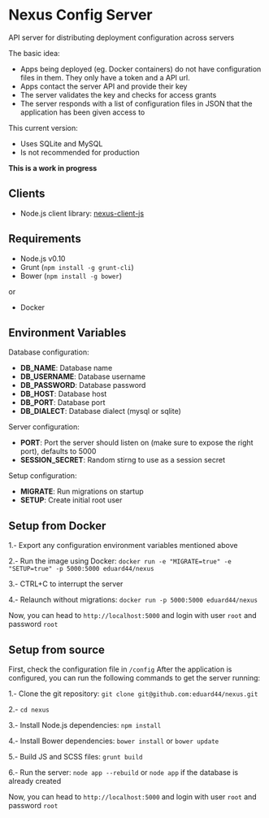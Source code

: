 # Nexus Config Server

API server for distributing deployment configuration across servers

The basic idea:
- Apps being deployed (eg. Docker containers) do not have configuration files in them.
They only have a token and a API url.
- Apps contact the server API and provide their key
- The server validates the key and checks for access grants
- The server responds with a list of configuration files in JSON that the application has been given access to

This current version:
- Uses SQLite and MySQL
- Is not recommended for production

__This is a work in progress__

## Clients

- Node.js client library: [nexus-client-js](https://github.com/eduard44/nexus-client-js)

## Requirements

- Node.js v0.10
- Grunt (`npm install -g grunt-cli`)
- Bower (`npm install -g bower`)

or 

- Docker

## Environment Variables

Database configuration:

- __DB_NAME__: Database name
- __DB_USERNAME__: Database username
- __DB_PASSWORD__: Database password
- __DB_HOST__: Database host
- __DB_PORT__: Database port
- __DB_DIALECT__: Database dialect (mysql or sqlite)

Server configuration:

- __PORT__: Port the server should listen on (make sure to expose the right port), defaults to 5000
- __SESSION_SECRET__: Random stirng to use as a session secret

Setup configuration:

- __MIGRATE__: Run migrations on startup
- __SETUP__: Create initial root user

## Setup from Docker

1.- Export any configuration environment variables mentioned above

2.- Run the image using Docker:
`docker run -e "MIGRATE=true" -e "SETUP=true" -p 5000:5000 eduard44/nexus`

3.- CTRL+C to interrupt the server

4.- Relaunch without migrations:
`docker run -p 5000:5000 eduard44/nexus`

Now, you can head to `http://localhost:5000` and login with user `root` and password `root`

## Setup from source

First, check the configuration file in `/config`
After the application is configured, you can run the following commands to get the server running:

1.- Clone the git repository: `git clone git@github.com:eduard44/nexus.git`

2.- `cd nexus`

3.- Install Node.js dependencies: `npm install`

4.- Install Bower dependencies: `bower install` or `bower update`

5.- Build JS and SCSS files: `grunt build`

6.- Run the server: `node app --rebuild` or `node app` if the database is already created

Now, you can head to `http://localhost:5000` and login with user `root` and password `root`